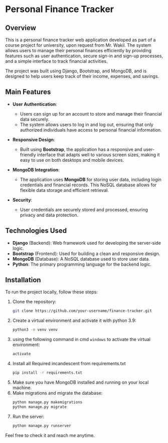 # Personal Finance Tracker

## Overview

This is a personal finance tracker web application developed as part of a course project for university, upon request from Mr. Wakil. The system allows users to manage their personal finances efficiently by providing features such as user authentication, secure sign-in and sign-up processes, and a simple interface to track financial activities.

The project was built using Django, Bootstrap, and MongoDB, and is designed to help users keep track of their income, expenses, and savings.

## Main Features

- **User Authentication**: 
  - Users can sign up for an account to store and manage their financial data securely.
  - The system allows users to log in and log out, ensuring that only authorized individuals have access to personal financial information.

- **Responsive Design**:
  - Built using **Bootstrap**, the application has a responsive and user-friendly interface that adapts well to various screen sizes, making it easy to use on both desktops and mobile devices.

- **MongoDB Integration**:
  - The application uses **MongoDB** for storing user data, including login credentials and financial records. This NoSQL database allows for flexible data storage and efficient retrieval.

- **Security**:
  - User credentials are securely stored and processed, ensuring privacy and data protection.

## Technologies Used

- **Django** (Backend): Web framework used for developing the server-side logic.
- **Bootstrap** (Frontend): Used for building a clean and responsive design.
- **MongoDB** (Database): A NoSQL database used to store user data.
- **Python**: The primary programming language for the backend logic.

## Installation

To run the project locally, follow these steps:

1. Clone the repository:
   ```bash
   git clone https://github.com/your-username/finance-tracker.git
   ```
2. Create a virtual environment and activate it with python 3.9:
   ```bash
   python3 -m venv venv
   ```
3. using the following command in cmd `windows` to activate the virtual environment:
   ```bash
   activate   

4. Install all Required incandescent from requirements.txt
   ```bash
   pip install -r requirements.txt
    ```
5. Make sure you have MongoDB installed and running on your local machine.
6. Make migrations and migrate the database:
   ```bash
   python manage.py makemigrations
   python manage.py migrate
   ```
7. Run the server:
   ```bash
   python manage.py runserver
   ```

Feel free to check it and reach me anytime.